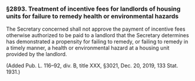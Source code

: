 ### §2893. Treatment of incentive fees for landlords of housing units for failure to remedy health or environmental hazards ###

The Secretary concerned shall not approve the payment of incentive fees otherwise authorized to be paid to a landlord that the Secretary determines has demonstrated a propensity for failing to remedy, or failing to remedy in a timely manner, a health or environmental hazard at a housing unit provided by the landlord.

(Added Pub. L. 116–92, div. B, title XXX, §3021, Dec. 20, 2019, 133 Stat. 1931.)